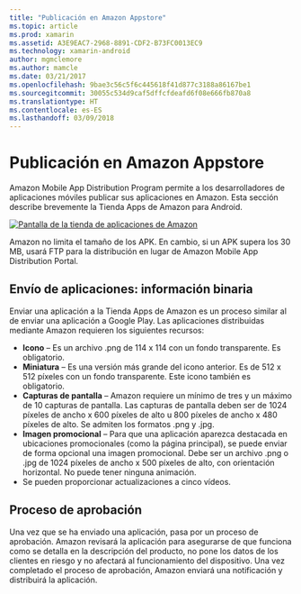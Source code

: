 ```yaml
---
title: "Publicación en Amazon Appstore"
ms.topic: article
ms.prod: xamarin
ms.assetid: A3E9EAC7-2968-8891-CDF2-B73FC0013EC9
ms.technology: xamarin-android
author: mgmclemore
ms.author: mamcle
ms.date: 03/21/2017
ms.openlocfilehash: 9bae3c56c5f6c445618f41d877c3188a86167be1
ms.sourcegitcommit: 30055c534d9caf5dffcfdeafd6f08e666fb870a8
ms.translationtype: HT
ms.contentlocale: es-ES
ms.lasthandoff: 03/09/2018
---
```

# <a name="publishing-to-the-amazon-app-store"></a>Publicación en Amazon Appstore

Amazon Mobile App Distribution Program permite a los desarrolladores de aplicaciones móviles publicar sus aplicaciones en Amazon. Esta sección describe brevemente la Tienda Apps de Amazon para Android. 

[ ![Pantalla de la tienda de aplicaciones de Amazon](publishing-to-amazon-images/amazon-app-store.png)](publishing-to-amazon-images/amazon-app-store.png#lightbox)

Amazon no limita el tamaño de los APK. En cambio, si un APK supera los 30 MB, usará FTP para la distribución en lugar de Amazon Mobile App Distribution Portal.


## <a name="submitting-apps-binary-info"></a>Envío de aplicaciones: información binaria

Enviar una aplicación a la Tienda Apps de Amazon es un proceso similar al de enviar una aplicación a Google Play. Las aplicaciones distribuidas mediante Amazon requieren los siguientes recursos: 

-   **Icono** &ndash; Es un archivo .png de 114 x 114 con un fondo transparente. Es obligatorio.
-   **Miniatura** &ndash; Es una versión más grande del icono anterior. Es de 512 x 512 píxeles con un fondo transparente. Este icono también es obligatorio.
-   **Capturas de pantalla** &ndash; Amazon requiere un mínimo de tres y un máximo de 10 capturas de pantalla. Las capturas de pantalla deben ser de 1024 píxeles de ancho x 600 píxeles de alto u 800 píxeles de ancho x 480 píxeles de alto. Se admiten los formatos .png y .jpg.
-   **Imagen promocional** &ndash; Para que una aplicación aparezca destacada en ubicaciones promocionales (como la página principal), se puede enviar de forma opcional una imagen promocional. Debe ser un archivo .png o .jpg de 1024 píxeles de ancho x 500 píxeles de alto, con orientación horizontal. No puede tener ninguna animación.
-  Se pueden proporcionar actualizaciones a cinco vídeos.



## <a name="approval-process"></a>Proceso de aprobación

Una vez que se ha enviado una aplicación, pasa por un proceso de aprobación.
Amazon revisará la aplicación para asegurarse de que funciona como se detalla en la descripción del producto, no pone los datos de los clientes en riesgo y no afectará al funcionamiento del dispositivo. Una vez completado el proceso de aprobación, Amazon enviará una notificación y distribuirá la aplicación.
